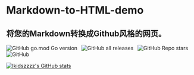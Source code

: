 # Markdown-to-HTML-demo
## 将您的Markdown转换成Github风格的网页。

![GitHub go.mod Go version](https://img.shields.io/github/go-mod/go-version/lkidszzzz/Markdown-to-HTML-demo?style=flat)&ensp;
![GitHub all releases](https://img.shields.io/github/downloads/lkidszzzz/Markdown-to-HTML-demo/total?style=flat)&ensp;
![GitHub Repo stars](https://img.shields.io/github/stars/lkidszzzz/Markdown-to-HTML-demo?style=flat)&ensp;
![GitHub](https://img.shields.io/github/license/lkidszzzz/Markdown-to-HTML-demo?style=flat)

[![lkidszzzz's GitHub stats](https://github-readme-stats.vercel.app/api?username=lkidszzzz&show_icons=true&theme=dracula)](https://github.com/anuraghazra/github-readme-stats)

